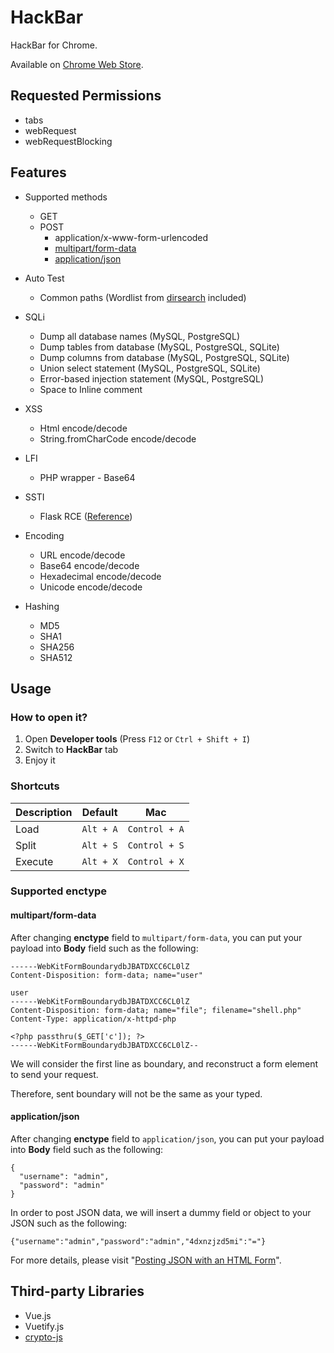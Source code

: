 # HackBar

HackBar for Chrome.

Available on [Chrome Web Store](https://chrome.google.com/webstore/detail/hackbar/ginpbkfigcoaokgflihfhhmglmbchinc).

## Requested Permissions

* tabs
* webRequest
* webRequestBlocking

## Features

* Supported methods
  * GET
  * POST
    * application/x-www-form-urlencoded
    * [multipart/form-data](#multipartform-data)
    * [application/json](#applicationjson)

* Auto Test
  * Common paths (Wordlist from [dirsearch](https://github.com/maurosoria/dirsearch/blob/master/db/dicc.txt) included)

* SQLi
  * Dump all database names (MySQL, PostgreSQL)
  * Dump tables from database (MySQL, PostgreSQL, SQLite)
  * Dump columns from database (MySQL, PostgreSQL, SQLite)
  * Union select statement (MySQL, PostgreSQL, SQLite)
  * Error-based injection statement (MySQL, PostgreSQL)
  * Space to Inline comment

* XSS
  * Html encode/decode
  * String.fromCharCode encode/decode

* LFI
  * PHP wrapper - Base64

* SSTI
  * Flask RCE ([Reference](https://twitter.com/realgam3/status/1184747565415358469))

* Encoding
  * URL encode/decode
  * Base64 encode/decode
  * Hexadecimal encode/decode
  * Unicode encode/decode

* Hashing
  * MD5
  * SHA1
  * SHA256
  * SHA512

## Usage

### How to open it?

1. Open **Developer tools** (Press ```F12``` or ```Ctrl + Shift + I```)
2. Switch to **HackBar** tab
3. Enjoy it

### Shortcuts

| Description | Default   | Mac           |
| ----------- | --------- | ------------- |
| Load        | `Alt + A` | `Control + A` |
| Split       | `Alt + S` | `Control + S` |
| Execute     | `Alt + X` | `Control + X` |

### Supported enctype

#### multipart/form-data

After changing **enctype** field to ```multipart/form-data```, you can put your payload into **Body** field such as the following:

```
------WebKitFormBoundarydbJBATDXCC6CL0lZ
Content-Disposition: form-data; name="user"

user
------WebKitFormBoundarydbJBATDXCC6CL0lZ
Content-Disposition: form-data; name="file"; filename="shell.php"
Content-Type: application/x-httpd-php

<?php passthru($_GET['c']); ?>
------WebKitFormBoundarydbJBATDXCC6CL0lZ--
```

We will consider the first line as boundary, and reconstruct a form element to send your request.

Therefore, sent boundary will not be the same as your typed.

#### application/json

After changing **enctype** field to ```application/json```, you can put your payload into **Body** field such as the following:

```
{
  "username": "admin",
  "password": "admin"
}
```

In order to post JSON data, we will insert a dummy field or object to your JSON such as the following:

```
{"username":"admin","password":"admin","4dxnzjzd5mi":"="}
```

For more details, please visit "[Posting JSON with an HTML Form](https://systemoverlord.com/2016/08/24/posting-json-with-an-html-form.html)".

## Third-party Libraries

* Vue.js
* Vuetify.js
* [crypto-js](https://github.com/brix/crypto-js)
